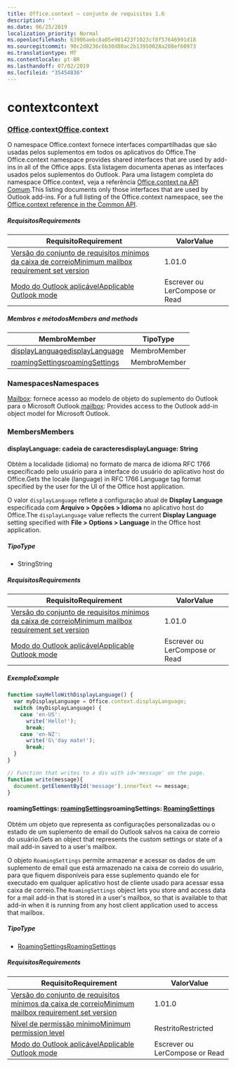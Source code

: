 ```yaml
---
title: Office.context – conjunto de requisitos 1.6
description: ''
ms.date: 06/25/2019
localization_priority: Normal
ms.openlocfilehash: 63906aebc8a05e901423f1023cf8f57646991d18
ms.sourcegitcommit: 90c2d8236c6b30d80ac2b13950028a208ef60973
ms.translationtype: MT
ms.contentlocale: pt-BR
ms.lasthandoff: 07/02/2019
ms.locfileid: "35454836"
---
```

# <a name="context"></a><span data-ttu-id="31d35-102">context</span><span class="sxs-lookup"><span data-stu-id="31d35-102">context</span></span>

### <a name="officeofficemdcontext"></a><span data-ttu-id="31d35-103">[Office](Office.md).context</span><span class="sxs-lookup"><span data-stu-id="31d35-103">[Office](Office.md).context</span></span>

<span data-ttu-id="31d35-104">O namespace Office.context fornece interfaces compartilhadas que são usadas pelos suplementos em todos os aplicativos do Office.</span><span class="sxs-lookup"><span data-stu-id="31d35-104">The Office.context namespace provides shared interfaces that are used by add-ins in all of the Office apps.</span></span> <span data-ttu-id="31d35-105">Esta listagem documenta apenas as interfaces usados pelos suplementos do Outlook. Para uma listagem completa do namespace Office.context, veja a referência [Office.context na API Comum](/javascript/api/office/office.context).</span><span class="sxs-lookup"><span data-stu-id="31d35-105">This listing documents only those interfaces that are used by Outlook add-ins. For a full listing of the Office.context namespace, see the [Office.context reference in the Common API](/javascript/api/office/office.context).</span></span>

##### <a name="requirements"></a><span data-ttu-id="31d35-106">Requisitos</span><span class="sxs-lookup"><span data-stu-id="31d35-106">Requirements</span></span>

|<span data-ttu-id="31d35-107">Requisito</span><span class="sxs-lookup"><span data-stu-id="31d35-107">Requirement</span></span>| <span data-ttu-id="31d35-108">Valor</span><span class="sxs-lookup"><span data-stu-id="31d35-108">Value</span></span>|
|---|---|
|[<span data-ttu-id="31d35-109">Versão do conjunto de requisitos mínimos da caixa de correio</span><span class="sxs-lookup"><span data-stu-id="31d35-109">Minimum mailbox requirement set version</span></span>](/office/dev/add-ins/reference/requirement-sets/outlook-api-requirement-sets)| <span data-ttu-id="31d35-110">1.0</span><span class="sxs-lookup"><span data-stu-id="31d35-110">1.0</span></span>|
|[<span data-ttu-id="31d35-111">Modo do Outlook aplicável</span><span class="sxs-lookup"><span data-stu-id="31d35-111">Applicable Outlook mode</span></span>](/outlook/add-ins/#extension-points)| <span data-ttu-id="31d35-112">Escrever ou Ler</span><span class="sxs-lookup"><span data-stu-id="31d35-112">Compose or Read</span></span>|

##### <a name="members-and-methods"></a><span data-ttu-id="31d35-113">Membros e métodos</span><span class="sxs-lookup"><span data-stu-id="31d35-113">Members and methods</span></span>

| <span data-ttu-id="31d35-114">Membro</span><span class="sxs-lookup"><span data-stu-id="31d35-114">Member</span></span> | <span data-ttu-id="31d35-115">Tipo</span><span class="sxs-lookup"><span data-stu-id="31d35-115">Type</span></span> |
|--------|------|
| [<span data-ttu-id="31d35-116">displayLanguage</span><span class="sxs-lookup"><span data-stu-id="31d35-116">displayLanguage</span></span>](#displaylanguage-string) | <span data-ttu-id="31d35-117">Membro</span><span class="sxs-lookup"><span data-stu-id="31d35-117">Member</span></span> |
| [<span data-ttu-id="31d35-118">roamingSettings</span><span class="sxs-lookup"><span data-stu-id="31d35-118">roamingSettings</span></span>](#roamingsettings-roamingsettings) | <span data-ttu-id="31d35-119">Membro</span><span class="sxs-lookup"><span data-stu-id="31d35-119">Member</span></span> |

### <a name="namespaces"></a><span data-ttu-id="31d35-120">Namespaces</span><span class="sxs-lookup"><span data-stu-id="31d35-120">Namespaces</span></span>

<span data-ttu-id="31d35-121">[Mailbox](office.context.mailbox.md): fornece acesso ao modelo de objeto do suplemento do Outlook para o Microsoft Outlook.</span><span class="sxs-lookup"><span data-stu-id="31d35-121">[mailbox](office.context.mailbox.md): Provides access to the Outlook add-in object model for Microsoft Outlook.</span></span>

### <a name="members"></a><span data-ttu-id="31d35-122">Members</span><span class="sxs-lookup"><span data-stu-id="31d35-122">Members</span></span>

#### <a name="displaylanguage-string"></a><span data-ttu-id="31d35-123">displayLanguage: cadeia de caracteres</span><span class="sxs-lookup"><span data-stu-id="31d35-123">displayLanguage: String</span></span>

<span data-ttu-id="31d35-124">Obtém a localidade (idioma) no formato de marca de idioma RFC 1766 especificado pelo usuário para a interface do usuário do aplicativo host do Office.</span><span class="sxs-lookup"><span data-stu-id="31d35-124">Gets the locale (language) in RFC 1766 Language tag format specified by the user for the UI of the Office host application.</span></span>

<span data-ttu-id="31d35-125">O valor `displayLanguage` reflete a configuração atual de **Display Language** especificada com **Arquivo > Opções > Idioma** no aplicativo host do Office.</span><span class="sxs-lookup"><span data-stu-id="31d35-125">The `displayLanguage` value reflects the current **Display Language** setting specified with **File > Options > Language** in the Office host application.</span></span>

##### <a name="type"></a><span data-ttu-id="31d35-126">Tipo</span><span class="sxs-lookup"><span data-stu-id="31d35-126">Type</span></span>

*   <span data-ttu-id="31d35-127">String</span><span class="sxs-lookup"><span data-stu-id="31d35-127">String</span></span>

##### <a name="requirements"></a><span data-ttu-id="31d35-128">Requisitos</span><span class="sxs-lookup"><span data-stu-id="31d35-128">Requirements</span></span>

|<span data-ttu-id="31d35-129">Requisito</span><span class="sxs-lookup"><span data-stu-id="31d35-129">Requirement</span></span>| <span data-ttu-id="31d35-130">Valor</span><span class="sxs-lookup"><span data-stu-id="31d35-130">Value</span></span>|
|---|---|
|[<span data-ttu-id="31d35-131">Versão do conjunto de requisitos mínimos da caixa de correio</span><span class="sxs-lookup"><span data-stu-id="31d35-131">Minimum mailbox requirement set version</span></span>](/office/dev/add-ins/reference/requirement-sets/outlook-api-requirement-sets)| <span data-ttu-id="31d35-132">1.0</span><span class="sxs-lookup"><span data-stu-id="31d35-132">1.0</span></span>|
|[<span data-ttu-id="31d35-133">Modo do Outlook aplicável</span><span class="sxs-lookup"><span data-stu-id="31d35-133">Applicable Outlook mode</span></span>](/outlook/add-ins/#extension-points)| <span data-ttu-id="31d35-134">Escrever ou Ler</span><span class="sxs-lookup"><span data-stu-id="31d35-134">Compose or Read</span></span>|

##### <a name="example"></a><span data-ttu-id="31d35-135">Exemplo</span><span class="sxs-lookup"><span data-stu-id="31d35-135">Example</span></span>

```javascript
function sayHelloWithDisplayLanguage() {
  var myDisplayLanguage = Office.context.displayLanguage;
  switch (myDisplayLanguage) {
    case 'en-US':
      write('Hello!');
      break;
    case 'en-NZ':
      write('G\'day mate!');
      break;
  }
}

// Function that writes to a div with id='message' on the page.
function write(message){
  document.getElementById('message').innerText += message;
}
```

#### <a name="roamingsettings-roamingsettingsjavascriptapioutlook16officeroamingsettings"></a><span data-ttu-id="31d35-136">roamingSettings: [roamingSettings](/javascript/api/outlook_1_6/office.RoamingSettings)</span><span class="sxs-lookup"><span data-stu-id="31d35-136">roamingSettings: [RoamingSettings](/javascript/api/outlook_1_6/office.RoamingSettings)</span></span>

<span data-ttu-id="31d35-137">Obtém um objeto que representa as configurações personalizadas ou o estado de um suplemento de email do Outlook salvos na caixa de correio do usuário.</span><span class="sxs-lookup"><span data-stu-id="31d35-137">Gets an object that represents the custom settings or state of a mail add-in saved to a user's mailbox.</span></span>

<span data-ttu-id="31d35-138">O objeto `RoamingSettings` permite armazenar e acessar os dados de um suplemento de email que está armazenado na caixa de correio do usuário, para que fiquem disponíveis para esse suplemento quando ele for executado em qualquer aplicativo host de cliente usado para acessar essa caixa de correio.</span><span class="sxs-lookup"><span data-stu-id="31d35-138">The `RoamingSettings` object lets you store and access data for a mail add-in that is stored in a user's mailbox, so that is available to that add-in when it is running from any host client application used to access that mailbox.</span></span>

##### <a name="type"></a><span data-ttu-id="31d35-139">Tipo</span><span class="sxs-lookup"><span data-stu-id="31d35-139">Type</span></span>

*   [<span data-ttu-id="31d35-140">RoamingSettings</span><span class="sxs-lookup"><span data-stu-id="31d35-140">RoamingSettings</span></span>](/javascript/api/outlook_1_6/office.RoamingSettings)

##### <a name="requirements"></a><span data-ttu-id="31d35-141">Requisitos</span><span class="sxs-lookup"><span data-stu-id="31d35-141">Requirements</span></span>

|<span data-ttu-id="31d35-142">Requisito</span><span class="sxs-lookup"><span data-stu-id="31d35-142">Requirement</span></span>| <span data-ttu-id="31d35-143">Valor</span><span class="sxs-lookup"><span data-stu-id="31d35-143">Value</span></span>|
|---|---|
|[<span data-ttu-id="31d35-144">Versão do conjunto de requisitos mínimos da caixa de correio</span><span class="sxs-lookup"><span data-stu-id="31d35-144">Minimum mailbox requirement set version</span></span>](/office/dev/add-ins/reference/requirement-sets/outlook-api-requirement-sets)| <span data-ttu-id="31d35-145">1.0</span><span class="sxs-lookup"><span data-stu-id="31d35-145">1.0</span></span>|
|[<span data-ttu-id="31d35-146">Nível de permissão mínimo</span><span class="sxs-lookup"><span data-stu-id="31d35-146">Minimum permission level</span></span>](/outlook/add-ins/understanding-outlook-add-in-permissions)| <span data-ttu-id="31d35-147">Restrito</span><span class="sxs-lookup"><span data-stu-id="31d35-147">Restricted</span></span>|
|[<span data-ttu-id="31d35-148">Modo do Outlook aplicável</span><span class="sxs-lookup"><span data-stu-id="31d35-148">Applicable Outlook mode</span></span>](/outlook/add-ins/#extension-points)| <span data-ttu-id="31d35-149">Escrever ou Ler</span><span class="sxs-lookup"><span data-stu-id="31d35-149">Compose or Read</span></span>|
